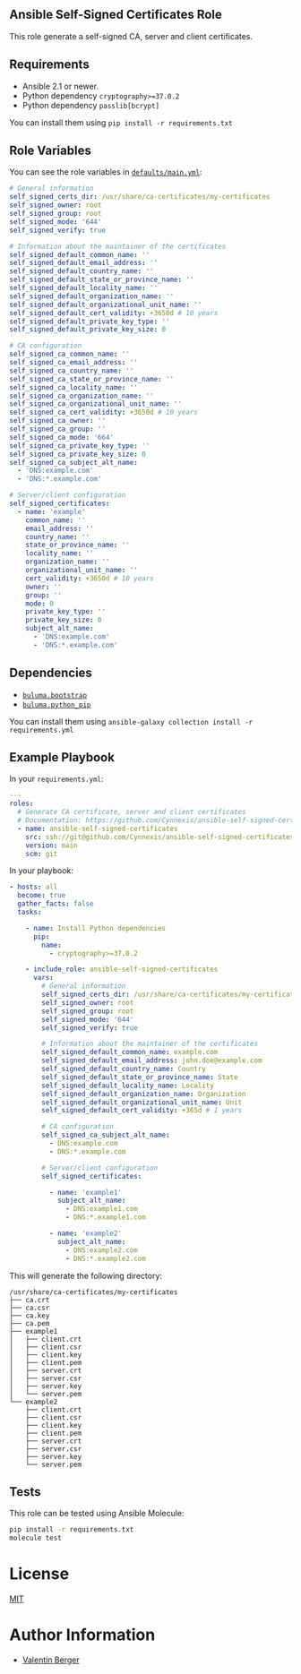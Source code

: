 ## Ansible Self-Signed Certificates Role

This role generate a self-signed CA, server and client certificates.

## Requirements

- Ansible 2.1 or newer.
- Python dependency `cryptography>=37.0.2`
- Python dependency `passlib[bcrypt]`

You can install them using `pip install -r requirements.txt`

## Role Variables

You can see the role variables in [`defaults/main.yml`](https://github.com/Cynnexis/ansible-self-signed-certificates/blob/main/defaults/main.yml):

```yaml
# General information
self_signed_certs_dir: /usr/share/ca-certificates/my-certificates
self_signed_owner: root
self_signed_group: root
self_signed_mode: '644'
self_signed_verify: true

# Information about the maintainer of the certificates
self_signed_default_common_name: ''
self_signed_default_email_address: ''
self_signed_default_country_name: ''
self_signed_default_state_or_province_name: ''
self_signed_default_locality_name: ''
self_signed_default_organization_name: ''
self_signed_default_organizational_unit_name: ''
self_signed_default_cert_validity: +3650d # 10 years
self_signed_default_private_key_type: ''
self_signed_default_private_key_size: 0

# CA configuration
self_signed_ca_common_name: ''
self_signed_ca_email_address: ''
self_signed_ca_country_name: ''
self_signed_ca_state_or_province_name: ''
self_signed_ca_locality_name: ''
self_signed_ca_organization_name: ''
self_signed_ca_organizational_unit_name: ''
self_signed_ca_cert_validity: +3650d # 10 years
self_signed_ca_owner: ''
self_signed_ca_group: ''
self_signed_ca_mode: '664'
self_signed_ca_private_key_type: ''
self_signed_ca_private_key_size: 0
self_signed_ca_subject_alt_name:
  - 'DNS:example.com'
  - 'DNS:*.example.com'

# Server/client configuration
self_signed_certificates:
  - name: 'example'
    common_name: ''
    email_address: ''
    country_name: ''
    state_or_province_name: ''
    locality_name: ''
    organization_name: ''
    organizational_unit_name: ''
    cert_validity: +3650d # 10 years
    owner: ''
    group: ''
    mode: 0
    private_key_type: ''
    private_key_size: 0
    subject_alt_name:
      - 'DNS:example.com'
      - 'DNS:*.example.com'
```

## Dependencies

- [`buluma.bootstrap`](https://galaxy.ansible.com/buluma/bootstrap)
- [`buluma.python_pip`](https://galaxy.ansible.com/buluma/python_pip)

You can install them using `ansible-galaxy collection install -r requirements.yml`

## Example Playbook

In your `requirements.yml`:

```yaml
---
roles:
  # Generate CA certificate, server and client certificates
  # Documentation: https://github.com/Cynnexis/ansible-self-signed-certificates
  - name: ansible-self-signed-certificates
    src: ssh://git@github.com/Cynnexis/ansible-self-signed-certificates
    version: main
    scm: git
```

In your playbook:

```yaml
- hosts: all
  become: true
  gather_facts: false
  tasks:

    - name: Install Python dependencies
      pip:
        name:
          - cryptography>=37.0.2

    - include_role: ansible-self-signed-certificates
      vars:
        # General information
        self_signed_certs_dir: /usr/share/ca-certificates/my-certificates
        self_signed_owner: root
        self_signed_group: root
        self_signed_mode: '644'
        self_signed_verify: true

        # Information about the maintainer of the certificates
        self_signed_default_common_name: example.com
        self_signed_default_email_address: john.doe@example.com
        self_signed_default_country_name: Country
        self_signed_default_state_or_province_name: State
        self_signed_default_locality_name: Locality
        self_signed_default_organization_name: Organization
        self_signed_default_organizational_unit_name: Unit
        self_signed_default_cert_validity: +365d # 1 years

        # CA configuration
        self_signed_ca_subject_alt_name:
          - DNS:example.com
          - DNS:*.example.com

        # Server/client configuration
        self_signed_certificates:

          - name: 'example1'
            subject_alt_name:
              - DNS:example1.com
              - DNS:*.example1.com

          - name: 'example2'
            subject_alt_name:
              - DNS:example2.com
              - DNS:*.example2.com
```

This will generate the following directory:

```plain
/usr/share/ca-certificates/my-certificates
├── ca.crt
├── ca.csr
├── ca.key
├── ca.pem
├── example1
│   ├── client.crt
│   ├── client.csr
│   ├── client.key
│   ├── client.pem
│   ├── server.crt
│   ├── server.csr
│   ├── server.key
│   └── server.pem
└── example2
    ├── client.crt
    ├── client.csr
    ├── client.key
    ├── client.pem
    ├── server.crt
    ├── server.csr
    ├── server.key
    └── server.pem
```

## Tests

This role can be tested using Ansible Molecule:

```bash
pip install -r requirements.txt
molecule test
```

# License

[MIT](LICENSE)

# Author Information

- [Valentin Berger](https://github.com/Cynnexis)

